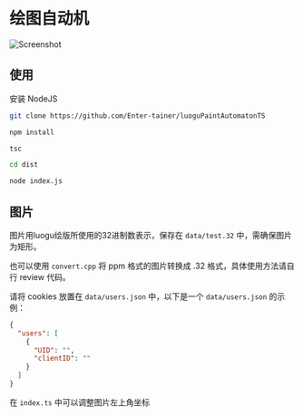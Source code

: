 # 绘图自动机

![Screenshot](https://i.loli.net/2018/12/31/5c29a0225e33f.png)

## 使用

安装 NodeJS

``` bash
git clone https://github.com/Enter-tainer/luoguPaintAutomatonTS
```

``` bash
npm install
```

``` bash
tsc
```

``` bash
cd dist
```

``` bash
node index.js
```
## 图片

图片用luogu绘版所使用的32进制数表示，保存在 `data/test.32` 中，需确保图片为矩形。

也可以使用 `convert.cpp` 将 ppm 格式的图片转换成 .32 格式，具体使用方法请自行 review 代码。

请将 cookies 放置在 `data/users.json` 中，以下是一个 `data/users.json` 的示例：

``` json
{
  "users": [
    {
      "UID": "",
      "clientID": ""
    }
  ]
}
```

在 `index.ts` 中可以调整图片左上角坐标
